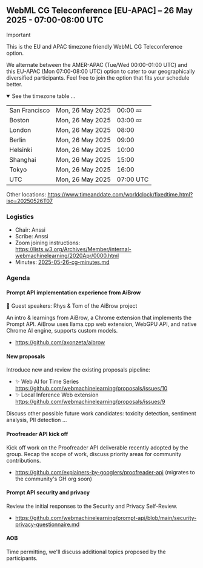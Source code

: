 ## WebML CG Teleconference [EU-APAC] – 26 May 2025 - 07:00-08:00 UTC

> [!IMPORTANT]
>This is the EU and APAC timezone friendly WebML CG Teleconference option.
>
>We alternate between the AMER-APAC (Tue/Wed 00:00-01:00 UTC) and this EU-APAC (Mon 07:00-08:00 UTC) option to cater to our geographically diversified participants. Feel free to join the option that fits your schedule better.

<details open><summary>See the timezone table ...</summary>
<table>
<tr><td> San Francisco <td> Mon, 26 May 2025 <td> 00:00 💤
<tr><td> Boston <td> Mon, 26 May 2025 <td> 03:00 💤
<tr><td> London <td> Mon, 26 May 2025 <td> 08:00  
<tr><td> Berlin <td> Mon, 26 May 2025 <td> 09:00 
<tr><td> Helsinki <td> Mon, 26 May 2025 <td> 10:00 
<tr><td> Shanghai <td> Mon, 26 May 2025 <td> 15:00
<tr><td> Tokyo <td> Mon, 26 May 2025 <td> 16:00
<tr><td> UTC <td> Mon, 26 May 2025 <td> 07:00 UTC
</table>

Other locations: https://www.timeanddate.com/worldclock/fixedtime.html?iso=20250526T07
</details>

### Logistics

* Chair: Anssi
* Scribe: Anssi
* Zoom joining instructions: https://lists.w3.org/Archives/Member/internal-webmachinelearning/2020Apr/0000.html
* Minutes: [2025-05-26-cg-minutes.md](/telcons/2025-05-26-cg-minutes.md)

### Agenda

#### Prompt API implementation experience from AiBrow

🤝 Guest speakers: Rhys & Tom of the AiBrow project

An intro & learnings from AiBrow, a Chrome extension that implements the Prompt API. AiBrow uses llama.cpp web extension, WebGPU API, and native Chrome AI engine, supports custom models.

- https://github.com/axonzeta/aibrow

#### New proposals

Introduce new and review the existing proposals pipeline:

- ✨ Web AI for Time Series https://github.com/webmachinelearning/proposals/issues/10
- ✨ Local Inference Web extension https://github.com/webmachinelearning/proposals/issues/9

Discuss other possible future work candidates: toxicity detection, sentiment analysis, PII detection ...

#### Proofreader API kick off

Kick off work on the Proofreader API deliverable recently adopted by the group. Recap the scope of work, discuss priority areas for community contributions.

- https://github.com/explainers-by-googlers/proofreader-api (migrates to the community's GH org soon)

#### Prompt API security and privacy

Review the initial responses to the Security and Privacy Self-Review.
- https://github.com/webmachinelearning/prompt-api/blob/main/security-privacy-questionnaire.md

#### AOB

Time permitting, we'll discuss additional topics proposed by the participants.
